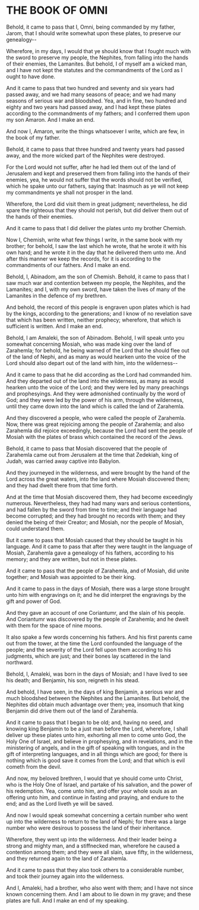 
<h1>THE BOOK OF OMNI</h1>

Behold, it came to pass that I, Omni, being commanded by my
father, Jarom, that I should write somewhat upon these plates, to
preserve our genealogy--

Wherefore, in my days, I would that ye should know that I
fought much with the sword to preserve my people, the Nephites,
from falling into the hands of their enemies, the Lamanites.  But
behold, I of myself am a wicked man, and I have not kept the
statutes and the commandments of the Lord as I ought to have
done.

And it came to pass that two hundred and seventy and six years
had passed away, and we had many seasons of peace; and we had
many seasons of serious war and bloodshed.  Yea, and in fine, two
hundred and eighty and two years had passed away, and I had kept
these plates according to the commandments of my fathers; and I
conferred them upon my son Amaron.  And I make an end.

And now I, Amaron, write the things whatsoever I write, which
are few, in the book of my father.

Behold, it came to pass that three hundred and twenty years
had passed away, and the more wicked part of the Nephites were
destroyed.

For the Lord would not suffer, after he had led them out of
the land of Jerusalem and kept and preserved them from falling
into the hands of their enemies, yea, he would not suffer that
the words should not be verified, which he spake unto our
fathers, saying that: Inasmuch as ye will not keep my
commandments ye shall not prosper in the land.

Wherefore, the Lord did visit them in great judgment;
nevertheless, he did spare the righteous that they should not
perish, but did deliver them out of the hands of their enemies.

And it came to pass that I did deliver the plates unto my
brother Chemish.

Now I, Chemish, write what few things I write, in the same
book with my brother; for behold, I saw the last which he wrote,
that he wrote it with his own hand; and he wrote it in the day
that he delivered them unto me.  And after this manner we keep
the records, for it is according to the commandments of our
fathers.  And I make an end.

Behold, I, Abinadom, am the son of Chemish.  Behold, it came
to pass that I saw much war and contention between my people, the
Nephites, and the Lamanites; and I, with my own sword, have taken
the lives of many of the Lamanites in the defence of my brethren.

And behold, the record of this people is engraven upon plates
which is had by the kings, according to the generations; and I
know of no revelation save that which has been written, neither
prophecy; wherefore, that which is sufficient is written.  And I
make an end.

Behold, I am Amaleki, the son of Abinadom.  Behold, I will
speak unto you somewhat concerning Mosiah, who was made king over
the land of Zarahemla; for behold, he being warned of the Lord
that he should flee out of the land of Nephi, and as many as
would hearken unto the voice of the Lord should also depart out
of the land with him, into the wilderness--

And it came to pass that he did according as the Lord had
commanded him.  And they departed out of the land into the
wilderness, as many as would hearken unto the voice of the Lord;
and they were led by many preachings and prophesyings.  And they
were admonished continually by the word of God; and they were led
by the power of his arm, through the wilderness, until they came
down into the land which is called the land of Zarahemla.

And they discovered a people, who were called the people of
Zarahemla.  Now, there was great rejoicing among the people of
Zarahemla; and also Zarahemla did rejoice exceedingly, because
the Lord had sent the people of Mosiah with the plates of brass
which contained the record of the Jews.

Behold, it came to pass that Mosiah discovered that the
people of Zarahemla came out from Jerusalem at the time that
Zedekiah, king of Judah, was carried away captive into Babylon.

And they journeyed in the wilderness, and were brought by the
hand of the Lord across the great waters, into the land where
Mosiah discovered them; and they had dwelt there from that time
forth.

And at the time that Mosiah discovered them, they had become
exceedingly numerous.  Nevertheless, they had had many wars and
serious contentions, and had fallen by the sword from time to
time; and their language had become corrupted; and they had
brought no records with them; and they denied the being of their
Creator; and Mosiah, nor the people of Mosiah, could understand
them.

But it came to pass that Mosiah caused that they should be
taught in his language.  And it came to pass that after they were
taught in the language of Mosiah, Zarahemla gave a genealogy of
his fathers, according to his memory; and they are written, but
not in these plates.

And it came to pass that the people of Zarahemla, and of
Mosiah, did unite together; and Mosiah was appointed to be their
king.

And it came to pass in the days of Mosiah, there was a large
stone brought unto him with engravings on it; and he did
interpret the engravings by the gift and power of God.

And they gave an account of one Coriantumr, and the slain of
his people.  And Coriantumr was discovered by the people of
Zarahemla; and he dwelt with them for the space of nine moons.

It also spake a few words concerning his fathers.  And his
first parents came out from the tower, at the time the Lord
confounded the language of the people; and the severity of the
Lord fell upon them according to his judgments, which are just;
and their bones lay scattered in the land northward.

Behold, I, Amaleki, was born in the days of Mosiah; and I
have lived to see his death; and Benjamin, his son, reigneth in
his stead.

And behold, I have seen, in the days of king Benjamin, a
serious war and much bloodshed between the Nephites and the
Lamanites.  But behold, the Nephites did obtain much advantage
over them; yea, insomuch that king Benjamin did drive them out of
the land of Zarahemla.

And it came to pass that I began to be old; and, having no
seed, and knowing king Benjamin to be a just man before the Lord,
wherefore, I shall deliver up these plates unto him, exhorting
all men to come unto God, the Holy One of Israel, and believe in
prophesying, and in revelations, and in the ministering of
angels, and in the gift of speaking with tongues, and in the gift
of interpreting languages, and in all things which are good; for
there is nothing which is good save it comes from the Lord; and
that which is evil cometh from the devil.

And now, my beloved brethren, I would that ye should come
unto Christ, who is the Holy One of Israel, and partake of his
salvation, and the power of his redemption.  Yea, come unto him,
and offer your whole souls as an offering unto him, and continue
in fasting and praying, and endure to the end; and as the Lord
liveth ye will be saved.

And now I would speak somewhat concerning a certain number
who went up into the wilderness to return to the land of Nephi;
for there was a large number who were desirous to possess the
land of their inheritance.

Wherefore, they went up into the wilderness.  And their
leader being a strong and mighty man, and a stiffnecked man,
wherefore he caused a contention among them; and they were all
slain, save fifty, in the wilderness, and they returned again to
the land of Zarahemla.

And it came to pass that they also took others to a
considerable number, and took their journey again into the
wilderness.

And I, Amaleki, had a brother, who also went with them; and I
have not since known concerning them.  And I am about to lie down
in my grave; and these plates are full.  And I make an end of my
speaking.
